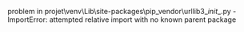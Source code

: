 problem in projet\venv\Lib\site-packages\pip\_vendor\urllib3\__init__.py - ImportError: attempted relative import with no known parent package
